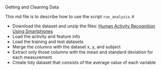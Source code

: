Getting and Cleaning Data 

This md file is to describe how to use the script `run_analysis.R`

* Download the dataset and unzip the files: [Human Activity Recognition Using Smartphones](http://archive.ics.uci.edu/ml/datasets/Human+Activity+Recognition+Using+Smartphones)
* Load the activity and feature info
* Load the training and test datasets
* Merge the columns with the dataset x, y, and subject
* Extract only those columns with the mean and standard deviation for each measurement
* Create tidy dataset that consists of the average value of each variable